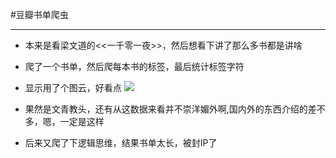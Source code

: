 #豆瓣书单爬虫
___

*	本来是看梁文道的<<一千零一夜>>，然后想看下讲了那么多书都是讲啥
*	爬了一个书单，然后爬每本书的标签，最后统计标签字符
*	显示用了个图云，好看点
![](http://7xrc1w.com1.z0.glb.clouddn.com/17-8-16/4263218.jpg)
*	果然是文青教头，还有从这数据来看并不崇洋媚外啊,国内外的东西介绍的差不多，嗯，一定是这样

*	后来又爬了下逻辑思维，结果书单太长，被封IP了